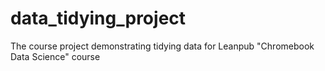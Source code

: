 # data_tidying_project
The course project demonstrating tidying data for Leanpub "Chromebook Data Science" course
